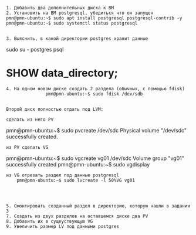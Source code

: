
    1. Добавить два дополнительных диска к ВМ
    2. Установить на ВМ postgresql, убедиться что он запущен
    pmn@pmn-ubuntu:~$ sudo apt install postgresql postgresql-contrib -y
    pmn@pmn-ubuntu:~$ sudo systemctl status postgresql


    3. Выяснить, в какой директории postgres хранит данные

sudo su - postgres
psql
# SHOW data_directory;

    4. На одном новом диске создать 2 раздела (обычных, с помощью fdisk)
                   pmn@pmn-ubuntu:~$ sudo fdisk /dev/sdb


    Второй диск полностью отдать под LVM:

    сделать из него PV

   pmn@pmn-ubuntu:~$ sudo pvcreate /dev/sdc
   Physical volume "/dev/sdc" successfully created.
    
    из PV сделать VG

   pmn@pmn-ubuntu:~$ sudo vgcreate vg01 /dev/sdc
   Volume group "vg01" successfully created
   pmn@pmn-ubuntu:~$ sudo vgdisplay 


    
    из VG отрезать раздел под данные postgresql
        pmn@pmn-ubuntu:~$ sudo lvcreate -l 50%VG vg01




    5. Смонтировать созданный раздел в директорию, которую нашли в задании 3
    7. Создать из двух разделов на оставшемся диске два PV
    8. Добавить их в сущеуствующую VG
    9. Увеличить размер LV под данными postgres
